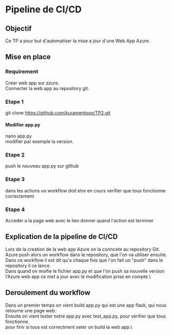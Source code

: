#  Pipeline de CI/CD

## Objectif

Ce TP a pour but d'automatiser la mise a jour d'une Web App Azure.

## Mise en place

### Requirement

Creer web app sur azure.\
Connecter la web app au repository git.

### Etape 1

git clone https://github.com/kuramentooo/TP2.git

#### Modifier app.py

nano app.py\
modifier par exemple la version.

### Etape 2

push le nouveau app.py sur github

### Etape 3

dans les actions un workflow doit etre en cours verifier que tous fonctionne correctement

### Etape 4

Acceder a la page web avec le lien donner quand l'action est terminer

## Explication de la pipeline de CI/CD

Lors de la creation de la web app Azure on la conncete au repository Git.\
Azure push alors un workflow dans le repository, que l'on va utiliser ensuite.\
Dans ce workflow il est dit qu'a chaque fois que l'on fait un "push" dans le repository il ce lance.\
Dans quand on moifie le fichier app.py et que l'on push sa nouvelle version l'Azure web app ce met a jour avec le modification prise en compte.\

## Deroulement du workflow

Dans un premier temps on vient build app.py qui est une app flask, qui nous retourne une page web.\
Ensuite on vient tester notre app.py avec test_app.py, pour verifier que tous fonctionne.\
pour finir si tous est correctment seter on build la web app.\

